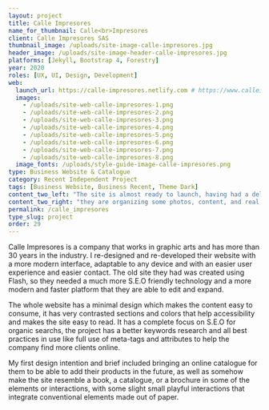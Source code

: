 ```yaml
---
layout: project
title: Calle Impresores
name_for_thumbnail: Calle<br>Impresores
client: Calle Impresores SAS
thumbnail_image: /uploads/site-image-calle-impresores.jpg
header_image: /uploads/site-image-header-calle-impresores.jpg
platforms: [Jekyll, Bootstrap 4, Forestry]
year: 2020
roles: [UX, UI, Design, Development]
web:
  launch_url: https://calle-impresores.netlify.com # https://www.calleimpresores.com
  images:
    - /uploads/site-web-calle-impresores-1.png
    - /uploads/site-web-calle-impresores-2.png
    - /uploads/site-web-calle-impresores-3.png
    - /uploads/site-web-calle-impresores-4.png
    - /uploads/site-web-calle-impresores-5.png
    - /uploads/site-web-calle-impresores-6.png
    - /uploads/site-web-calle-impresores-7.png
    - /uploads/site-web-calle-impresores-8.png
  image_fonts: /uploads/style-guide-image-calle-impresores.png
type: Business Website & Catalogue
category: Recent Independent Project
tags: [Business Website, Business Recent, Theme Dark]
content_two_left: "The site is almost ready to launch, having had a delay as some of the client's team members where outside the city of Bogotá during covid's quarantine time. I already delivered the site and back-end to them,"
content_two_right: "they are organizing some photos, content, and real catalogue material to later set the site live in their current domain: https://www.calleimpresores.com/."
permalink: /calle_impresores
type_slug: project
order: 29
---
```


Calle Impresores is a company that works in graphic arts and has more than 30 years in the industry. I re-designed and re-developed their website with a more modern interface, adaptable to any device and with an easier user experience and easier contact. The old site they had was created using Flash, so they needed a much more S.E.O friendly technology and a more modern and faster platform that they are able to edit and expand.

The whole website has a minimal design which makes the content easy to consume, it has very contrasted sections and colors that help accessibility and makes the site easy to read. It has a complete focus on S.E.O for organic searchs, the project has a better keywords research and all best practices in use like full use of meta-tags and attributes to help the company find more clients online.

My first design intention and brief included bringing an online catalogue for them to be able to add their products in the future, as well as somehow make the site resemble a book, a catalogue, or a brochure in some of the elements or interactions, with some slight small playful interactions that integrate conventional elements made out of paper.

<!--This is a concept project I started in 2015 which I'll be getting into again in September, 2019. I will be creating a new more modern design following some of the UI I had already created and polishing the concept, as well as maintaining the classic brand look established since 1987 but making it shine in a modern website.-->